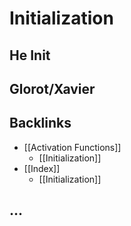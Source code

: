# Initialization

## He Init

## Glorot/Xavier



## Backlinks
* [[Activation Functions]]
	* [[Initialization]]
* [[Index]]
	* [[Initialization]]

## ...